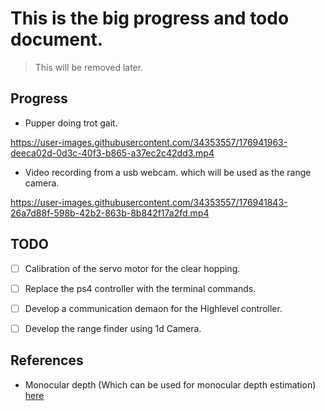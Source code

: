 # This is the big progress and todo document. 
>This will be removed later. 


## Progress

- Pupper doing trot gait.

https://user-images.githubusercontent.com/34353557/176941963-deeca02d-0d3c-40f3-b865-a37ec2c42dd3.mp4



- Video recording from a usb webcam. which will be used as the range camera.


https://user-images.githubusercontent.com/34353557/176941843-26a7d88f-598b-42b2-863b-8b842f17a2fd.mp4

## TODO

- [ ] Calibration of the servo motor for the clear hopping. 

- [ ] Replace the ps4 controller with the terminal commands.

- [ ] Develop a communication demaon for the Highlevel controller. 

- [ ] Develop the range finder using 1d Camera.


## References
- Monocular depth (Which can be used for monocular depth estimation) [here]() 





